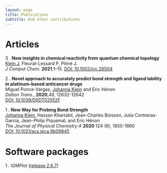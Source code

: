 ```yaml
---
layout: page
title: Publications
subtitle: And other contributions
---
```

# Articles

3 . **New insights in chemical reactivity from quantum chemical topology**  
<u>Klein J</u>, Fleurat-Lessard P, Pilmé J.  
_J Comput Chem._ **2021**;1–15. [DOI: 10.1002/jcc.26504](https://doi.org/10.1002/jcc.26504) 

2 . **Novel approach to accurately predict bond strength and ligand lability in platinum-based anticancer drugs**  
Miguel Ponce-Vargas, <u>Johanna Klein</u> and  Eric Hénon  
_Dalton Trans._, **2020**,49, 12632-12642  
[DOI: 10.1039/D0DT02552F](https://doi.org/10.1039/D0DT02552F)

1 . **New Way for Probing Bond Strength**  
<u>Johanna Klein</u>, Hassan Khartabil, Jean-Charles Boisson, Julia Contreras-García, Jean-Philip Piquemal, and Eric Hénon  
_The Journal of Physical Chemistry A_ **2020** 124 (9), 1850-1860  
[DOI: 10.1021/acs.jpca.9b09845](https://doi.org/10.1021/acs.jpca.9b09845)

# Software packages

1 . IGMPlot ([release 2.6.7](http://igmplot.univ-reims.fr/download.php))
